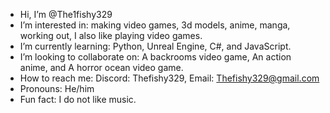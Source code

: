 - Hi, I’m @The1fishy329
- I’m interested in: making video games, 3d models, anime, manga, working out, I also like playing video games.
- I’m currently learning: Python, Unreal Engine, C#, and JavaScript. 
- I’m looking to collaborate on: A backrooms video game, An action anime, and A horror ocean video game.
- How to reach me: Discord: Thefishy329, Email: Thefishy329@gmail.com
- Pronouns: He/him
- Fun fact: I do not like music.
